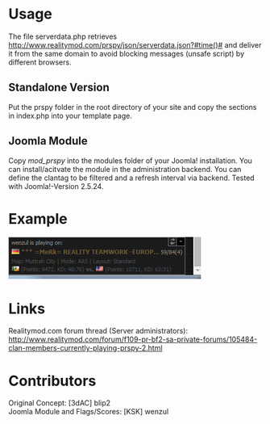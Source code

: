 Usage
============
The file serverdata.php retrieves http://www.realitymod.com/prspy/json/serverdata.json?#time()# and deliver it from the same domain to avoid blocking messages (unsafe script) by different browsers.

Standalone Version
------------
Put the prspy folder in the root directory of your site and copy the sections in index.php into your template page.

Joomla Module
------------
Copy *mod_prspy* into the modules folder of your Joomla! installation.
You can install/acitvate the module in the administration backend.
You can define the clantag to be filtered and a refresh interval via backend.
Tested with Joomla!-Version 2.5.24.

Example
============
![PRSpy Widget Example](preview.png?raw=true "PRSpy Widget Example")

Links
============
Realitymod.com forum thread (Server administrators):
http://www.realitymod.com/forum/f109-pr-bf2-sa-private-forums/105484-clan-members-currently-playing-prspy-2.html

Contributors
============
Original Concept: [3dAC] blip2  
Joomla Module and Flags/Scores: [KSK] wenzul

